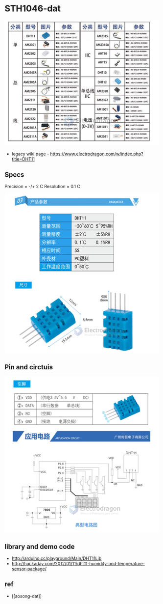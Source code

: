 
# STH1046-dat

![](../../../Chip-cn-dat/aosong-dat/2024-02-28-16-16-27.png)

- legacy wiki page - https://www.electrodragon.com/w/index.php?title=DHT11



## Specs 

Precision = -/+ 2 C
Resolution = 0.1 C 


![](2024-02-28-16-18-08.png)

## Pin and circtuis 

![](2024-02-28-16-19-49.png)


## library and demo code 
- http://arduino.cc/playground/Main/DHT11Lib
- http://hackaday.com/2012/01/11/dht11-humidity-and-temperature-sensor-package/


## ref 

- [[aosong-dat]]
